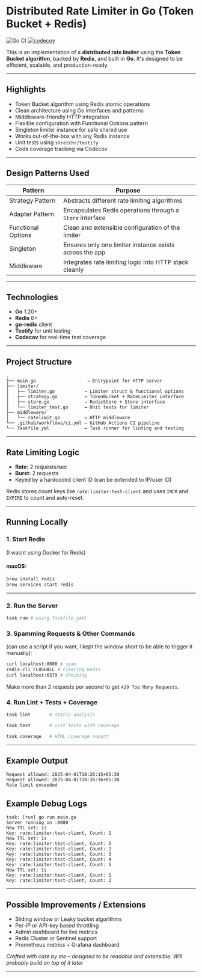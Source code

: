 # Distributed Rate Limiter in Go (Token Bucket + Redis)

![Go CI](https://github.com/souravendra/distributed-rate-limiter-go-crispy-tribble/actions/workflows/ci.yml/badge.svg)
[![codecov](https://codecov.io/gh/souravendra/distributed-rate-limiter-go-crispy-tribble/branch/main/graph/badge.svg)](https://codecov.io/gh/souravendra/distributed-rate-limiter-go-crispy-tribble)


This is an implementation of a **distributed rate limiter** using the **Token Bucket algorithm**, backed by **Redis**, and built in **Go**. It's designed to be efficient, scalable, and production-ready.

---

## Highlights

- Token Bucket algorithm using Redis atomic operations
- Clean architecture using Go interfaces and patterns
- Middleware-friendly HTTP integration
- Flexible configuration with Functional Options pattern
- Singleton limiter instance for safe shared use
- Works out-of-the-box with any Redis instance
- Unit tests using `stretchr/testify`
- Code coverage tracking via Codecov

---

## Design Patterns Used

| Pattern                   | Purpose                                                                 |
|--------------------------|-------------------------------------------------------------------------|
| Strategy Pattern         | Abstracts different rate limiting algorithms                            |
| Adapter Pattern          | Encapsulates Redis operations through a `Store` interface               |
| Functional Options       | Clean and extensible configuration of the limiter                       |
| Singleton                | Ensures only one limiter instance exists across the app                 |
| Middleware               | Integrates rate limiting logic into HTTP stack cleanly                  |

---

## Technologies

- **Go** 1.20+
- **Redis** 6+
- **go-redis** client
- **Testify** for unit testing
- **Codecov** for real-time test coverage

---

## Project Structure

```
.
├── main.go                   → Entrypoint for HTTP server
├── limiter/
│   ├── limiter.go           → Limiter struct & functional options
│   ├── strategy.go          → TokenBucket + RateLimiter interface
│   ├── store.go             → RedisStore + Store interface
│   └── limiter_test.go      → Unit tests for limiter
├── middleware/
│   └── ratelimit.go         → HTTP middleware
└── .github/workflows/ci.yml → GitHub Actions CI pipeline
└── Taskfile.yml             → Task runner for linting and testing
```
---

## Rate Limiting Logic

- **Rate:** 2 requests/sec
- **Burst:** 2 requests
- Keyed by a hardcoded client ID (can be extended to IP/user ID)

Redis stores count keys like `rate:limiter:test-client` and uses `INCR` and `EXPIRE` to count and auto-reset.

---

## Running Locally

### 1. **Start Redis**

(I wasnt using Docker for Redis)
#### macOS:
```bash
brew install redis
brew services start redis
```

---

### 2. **Run the Server**

```bash
task run # using Taskfile.yaml
```
### 3. **Spamming Requests & Other Commands**

 (can use a script if you want, I kept the window short to be able to trigger it manually):
```bash
curl localhost:8080 # spam
redis-cli FLUSHALL # clearing Redis
curl localhost:6379 # checking 
```
Make more than 2 requests per second to get `429 Too Many Requests`.

### 4. **Run Lint + Tests + Coverage**

```bash
task lint       # static analysis
```
```bash
task test       # unit tests with coverage
```
```bash
task coverage   # HTML coverage report
```

---

## Example Output

```
Request allowed: 2025-04-01T18:26:15+05:30
Request allowed: 2025-04-01T18:26:16+05:30
Rate limit exceeded
```

## Example Debug Logs

```
task: [run] go run main.go
Server running on :8080
New TTL set: 1s
Key: rate:limiter:test-client, Count: 1
New TTL set: 1s
Key: rate:limiter:test-client, Count: 1
Key: rate:limiter:test-client, Count: 2
Key: rate:limiter:test-client, Count: 3
Key: rate:limiter:test-client, Count: 4
Key: rate:limiter:test-client, Count: 5
New TTL set: 1s
Key: rate:limiter:test-client, Count: 1
Key: rate:limiter:test-client, Count: 2
```

---

## Possible Improvements / Extensions

- Sliding window or Leaky bucket algorithms
- Per-IP or API-key based throttling
- Admin dashboard for live metrics
- Redis Cluster or Sentinel support
- Prometheus metrics + Grafana dashboard


_Crafted with care by me – designed to be readable and extensible. Will probably build on top of it later_

---

